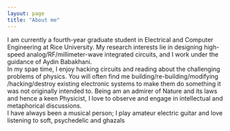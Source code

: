 ```yaml
---
layout: page
title: "About me"
---
```

I am currently a fourth-year graduate student in Electrical and Computer Engineering at Rice University. My research interests lie in designing high-speed analog/RF/millimeter-wave integrated circuits, and I work under the guidance of Aydin Babakhani.
<br>
In my spae time, I enjoy hacking circuits and reading about the challenging problems of physics. You will often find me building/re-building/modifying /hacking/destroy existing electronic systems to make them do something it was not originally intended to. Being am an admirer of Nature and its laws and hence a keen Physicist, I love to observe and engage in intellectual and metaphorical discussions.
<br> 
I have always been a musical person; I play amateur electric guitar and love listening to soft, psychedelic and ghazals


